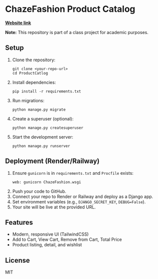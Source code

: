 # ChazeFashion Product Catalog

**[Website link](https://rb.gy/msoggz)**

**Note:** This repository is part of a class project for academic purposes.

## Setup

1. Clone the repository:
   ```
   git clone <your-repo-url>
   cd ProductCatlog
   ```
2. Install dependencies:
   ```
   pip install -r requirements.txt
   ```
3. Run migrations:
   ```
   python manage.py migrate
   ```
4. Create a superuser (optional):
   ```
   python manage.py createsuperuser
   ```
5. Start the development server:
   ```
   python manage.py runserver
   ```

## Deployment (Render/Railway)

1. Ensure `gunicorn` is in `requirements.txt` and `Procfile` exists:
   ```
   web: gunicorn ChazeFashion.wsgi
   ```
2. Push your code to GitHub.
3. Connect your repo to Render or Railway and deploy as a Django app.
4. Set environment variables (e.g., `DJANGO_SECRET_KEY`, `DEBUG=False`).
5. Your site will be live at the provided URL.

## Features
- Modern, responsive UI (TailwindCSS)
- Add to Cart, View Cart, Remove from Cart, Total Price
- Product listing, detail, and wishlist

## License
MIT
